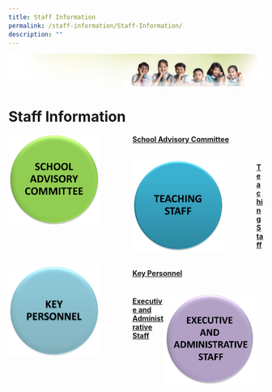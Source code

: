 ```yaml
---
title: Staff Information
permalink: /staff-information/Staff-Information/
description: ""
---
```

![](/images/Banner.jpg)

Staff Information
=================

<img src="/images/SchoolAdvisory.png"
style="width:180px;height:180px;margin-right:65px;" align = "left">

#### [School Advisory Committee](/Staff-Information/School-Advisory-Committee/)

```

```

<img src="/images/Teaching%20Staff.png"
style="width:180px;height:180px;margin-right:65px;" align = "left">

#### [Teaching Staff](/teaching-staff/Teaching-Staff/)

```

```

<img src="/images/KeyPersonnel.png" style="width:180px;height:180px;margin-right:65px;" align = "left">

#### [Key Personnel](/Staff-Information/Key-Personnel/)

```

```

<img src="/images/EAS.png" style="width:180px;height:180px;margin-right:15px;" align = "right">

#### [Executive and Administrative Staff](/Staff-Information/Executive-and-Administrative-Staff/)